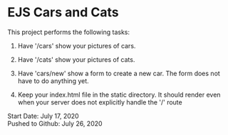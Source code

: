 # EJS Cars and Cats

This project performs the following tasks:

1. Have '/cars' show your pictures of cars.

2. Have '/cats' show your pictures of cats.

3. Have 'cars/new' show a form to create a new car. The form does not have to do anything yet.

4. Keep your index.html file in the static directory. It should render even when your server does not explicitly handle the '/' route


Start Date: July 17, 2020\
Pushed to Github: July 26, 2020